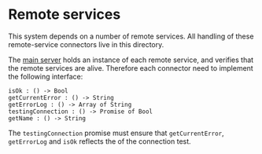 # Remote services

This system depends on a number of remote services.  All handling of these remote-service connectors live in this directory.

The [main server](../external-server.js) holds an instance of each remote service, and verifies that the remote services are alive.  Therefore each connector need to implement the following interface:

    isOk : () -> Bool
    getCurrentError : () -> String
    getErrorLog : () -> Array of String
    testingConnection : () -> Promise of Bool
    getName : () -> String

The `testingConnection` promise must ensure that `getCurrentError`, `getErrorLog` and `isOk` reflects the of the connection test.
